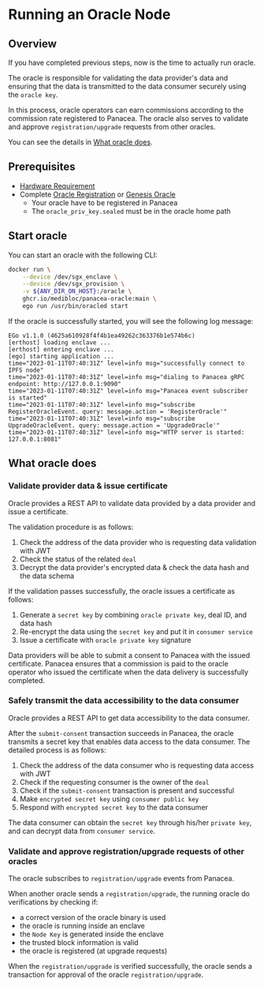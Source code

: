 # Running an Oracle Node

## Overview

If you have completed previous steps, now is the time to actually run oracle.

The oracle is responsible for validating the data provider's data and 
ensuring that the data is transmitted to the data consumer securely using the `oracle key`.

In this process, oracle operators can earn commissions according to the commission rate registered to Panacea.
The oracle also serves to validate and approve `registration/upgrade` requests from other oracles.

You can see the details in [What oracle does](#what-oracle-does).

## Prerequisites
- [Hardware Requirement](./1-oracle-installation.md)
- Complete [Oracle Registration](./4-oracle-registration.md) or [Genesis Oracle](./3-genesis-oracle.md)
    - Your oracle have to be registered in Panacea
    - The `oracle_priv_key.sealed` must be in the oracle home path

## Start oracle

You can start an oracle with the following CLI:
```bash
docker run \
    --device /dev/sgx_enclave \
    --device /dev/sgx_provision \
    -v ${ANY_DIR_ON_HOST}:/oracle \
    ghcr.io/medibloc/panacea-oracle:main \
    ego run /usr/bin/oracled start
```
If the oracle is successfully started, you will see the following log message:
```
EGo v1.1.0 (4625a610928f4f4b1ea49262c363376b1e574b6c)
[erthost] loading enclave ...
[erthost] entering enclave ...
[ego] starting application ...
time="2023-01-11T07:40:31Z" level=info msg="successfully connect to IPFS node"
time="2023-01-11T07:40:31Z" level=info msg="dialing to Panacea gRPC endpoint: http://127.0.0.1:9090"
time="2023-01-11T07:40:31Z" level=info msg="Panacea event subscriber is started"
time="2023-01-11T07:40:31Z" level=info msg="subscribe RegisterOracleEvent. query: message.action = 'RegisterOracle'"
time="2023-01-11T07:40:31Z" level=info msg="subscribe UpgradeOracleEvent. query: message.action = 'UpgradeOracle'"
time="2023-01-11T07:40:31Z" level=info msg="HTTP server is started: 127.0.0.1:8081"
```

## What oracle does

### Validate provider data & issue certificate

Oracle provides a REST API to validate data provided by a data provider and issue a certificate.

The validation procedure is as follows:
1. Check the address of the data provider who is requesting data validation with JWT
2. Check the status of the related `deal`
3. Decrypt the data provider's encrypted data & check the data hash and the data schema

If the validation passes successfully, the oracle issues a certificate as follows:
1. Generate a `secret key` by combining `oracle private key`, deal ID, and data hash
2. Re-encrypt the data using the `secret key` and put it in `consumer service`
3. Issue a certificate with `oracle private key` signature

Data providers will be able to submit a consent to Panacea with the issued certificate.
Panacea ensures that a commission is paid to the oracle operator who issued the certificate when the data delivery is successfully completed.

### Safely transmit the data accessibility to the data consumer

Oracle provides a REST API to get data accessibility to the data consumer.

After the `submit-consent` transaction succeeds in Panacea, the oracle transmits a secret key that enables data access to the data consumer.
The detailed process is as follows:
1. Check the address of the data consumer who is requesting data access with JWT
2. Check if the requesting consumer is the owner of the `deal` 
3. Check if the `submit-consent` transaction is present and successful 
4. Make `encrypted secret key` using `consumer public key`
5. Respond with `encrypted secret key` to the data consumer

The data consumer can obtain the `secret key` through his/her `private key`, and can decrypt data from `consumer service`.

### Validate and approve registration/upgrade requests of other oracles

The oracle subscribes to `registration/upgrade` events from Panacea.

When another oracle sends a `registration/upgrade`, the running oracle do verifications by checking if:
- a correct version of the oracle binary is used
- the oracle is running inside an enclave
- the `Node Key` is generated inside the enclave
- the trusted block information is valid
- the oracle is registered (at upgrade requests)

When the `registration/upgrade` is verified successfully, the oracle sends a transaction for approval of the oracle `registration/upgrade`.

